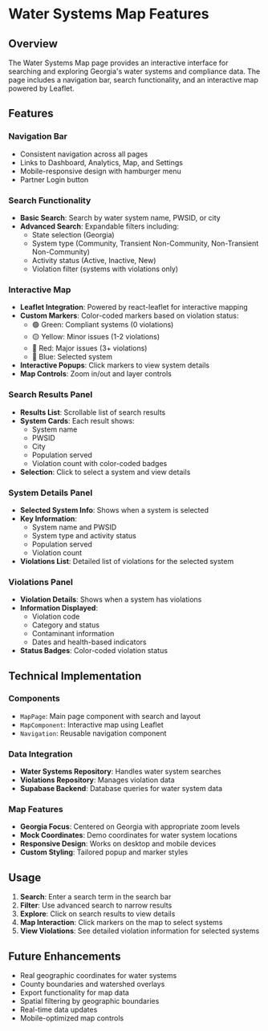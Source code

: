 # Water Systems Map Features

## Overview
The Water Systems Map page provides an interactive interface for searching and exploring Georgia's water systems and compliance data. The page includes a navigation bar, search functionality, and an interactive map powered by Leaflet.

## Features

### Navigation Bar
- Consistent navigation across all pages
- Links to Dashboard, Analytics, Map, and Settings
- Mobile-responsive design with hamburger menu
- Partner Login button

### Search Functionality
- **Basic Search**: Search by water system name, PWSID, or city
- **Advanced Search**: Expandable filters including:
  - State selection (Georgia)
  - System type (Community, Transient Non-Community, Non-Transient Non-Community)
  - Activity status (Active, Inactive, New)
  - Violation filter (systems with violations only)

### Interactive Map
- **Leaflet Integration**: Powered by react-leaflet for interactive mapping
- **Custom Markers**: Color-coded markers based on violation status:
  - 🟢 Green: Compliant systems (0 violations)
  - 🟡 Yellow: Minor issues (1-2 violations)
  - 🔴 Red: Major issues (3+ violations)
  - 🔵 Blue: Selected system
- **Interactive Popups**: Click markers to view system details
- **Map Controls**: Zoom in/out and layer controls

### Search Results Panel
- **Results List**: Scrollable list of search results
- **System Cards**: Each result shows:
  - System name
  - PWSID
  - City
  - Population served
  - Violation count with color-coded badges
- **Selection**: Click to select a system and view details

### System Details Panel
- **Selected System Info**: Shows when a system is selected
- **Key Information**:
  - System name and PWSID
  - System type and activity status
  - Population served
  - Violation count
- **Violations List**: Detailed list of violations for the selected system

### Violations Panel
- **Violation Details**: Shows when a system has violations
- **Information Displayed**:
  - Violation code
  - Category and status
  - Contaminant information
  - Dates and health-based indicators
- **Status Badges**: Color-coded violation status

## Technical Implementation

### Components
- `MapPage`: Main page component with search and layout
- `MapComponent`: Interactive map using Leaflet
- `Navigation`: Reusable navigation component

### Data Integration
- **Water Systems Repository**: Handles water system searches
- **Violations Repository**: Manages violation data
- **Supabase Backend**: Database queries for water system data

### Map Features
- **Georgia Focus**: Centered on Georgia with appropriate zoom levels
- **Mock Coordinates**: Demo coordinates for water system locations
- **Responsive Design**: Works on desktop and mobile devices
- **Custom Styling**: Tailored popup and marker styles

## Usage

1. **Search**: Enter a search term in the search bar
2. **Filter**: Use advanced search to narrow results
3. **Explore**: Click on search results to view details
4. **Map Interaction**: Click markers on the map to select systems
5. **View Violations**: See detailed violation information for selected systems

## Future Enhancements

- Real geographic coordinates for water systems
- County boundaries and watershed overlays
- Export functionality for map data
- Spatial filtering by geographic boundaries
- Real-time data updates
- Mobile-optimized map controls 